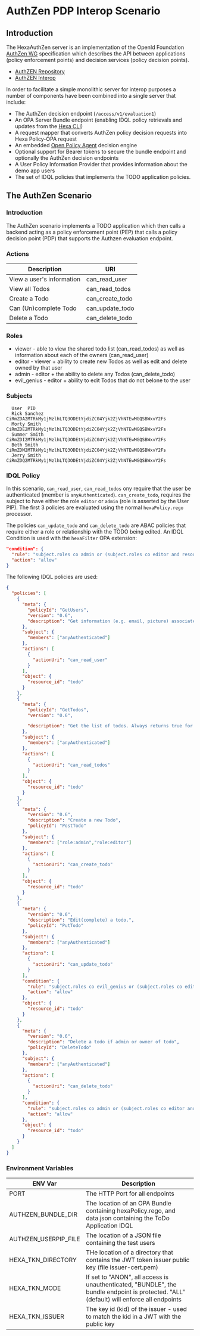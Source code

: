 # AuthZen PDP Interop Scenario

## Introduction

The HexaAuthZen server is an implementation of the OpenId Foundation [AuthZen WG](https://openid.net/wg/authzen/) specification which describes the API
between applications (policy enforcement points) and decision services (policy decision points). 
* [AuthZEN Repository](https://github.com/openid/authzen)
* [AuthZEN Interop](https://authzen-interop.net/docs/intro/)

In order to facilitate a simple monolithic server for interop purposes a number of components have been combined into
a single server that include:
* The AuthZen decision endpoint (`/access/v1/evaluation1`)
* An OPA Server Bundle endpoint (enabling IDQL policy retrievals and updates from the [Hexa CLI](https://github.com/hexa-org/policy-mapper/blob/main/docs/HexaAdmin.md))
* A request mapper that converts AuthZen policy decision requests into Hexa Policy-OPA request
* An embedded [Open Policy Agent](https://www.openpolicyagent.org) decision engine
* Optional support for Bearer tokens to secure the bundle endpoint and optionally the AuthZen decision endpoints
* A User Policy Information Provider that provides information about the demo app users
* The set of IDQL policies that implements the TODO application policies.

## The AuthZen Scenario

### Introduction
The AuthZen scenario implements a TODO application which then calls a backend acting as a policy enforcement point (PEP) that
calls a policy decision point (PDP) that supports the Authzen evaluation endpoint.

### Actions

| Description               | URI             |
|---------------------------|-----------------|
| View a user's information | can_read_user   |
| View all Todos            | can_read_todos  |
| Create a Todo             | can_create_todo |
| Can (Un)complete Todo     | can_update_todo |
| Delete a Todo             | can_delete_todo |

### Roles

- viewer - able to view the shared todo list (can_read_todos) as well as information about each of the owners (can_read_user)
- editor - viewer + ability to create new Todos as well as edit and delete owned by that user
- admin - editor + the ability to delete any Todos (can_delete_todo)
- evil_genius - editor + ability to edit Todos that do not belone to the user

### Subjects

```text
  User	PID
  Rick Sanchez	CiRmZDA2MTRkMy1jMzlhLTQ3ODEtYjdiZC04Yjk2ZjVhNTEwMGQSBWxvY2Fs
  Morty Smith	CiRmZDE2MTRkMy1jMzlhLTQ3ODEtYjdiZC04Yjk2ZjVhNTEwMGQSBWxvY2Fs
  Summer Smith	CiRmZDI2MTRkMy1jMzlhLTQ3ODEtYjdiZC04Yjk2ZjVhNTEwMGQSBWxvY2Fs
  Beth Smith	CiRmZDM2MTRkMy1jMzlhLTQ3ODEtYjdiZC04Yjk2ZjVhNTEwMGQSBWxvY2Fs
  Jerry Smith	CiRmZDQ2MTRkMy1jMzlhLTQ3ODEtYjdiZC04Yjk2ZjVhNTEwMGQSBWxvY2Fs
```

### IDQL Policy

In this scenario, `can_read_user`, `can_read_todos` ony require that the user be authenticated (member is `anyAuthenticated`).
`can_create_todo`, requires the subject to have either the role `editor` or `admin` (role is asserted by the User PIP). 
The first 3 policies are evaluated using the normal `hexaPolicy.rego` processor.

The policies `can_update_todo` and `can_delete_todo` are ABAC policies that require either a role or relationship with 
the TODO being edited. An IDQL Condition is used with the `hexaFilter` OPA extension:
```json lines
"condition": {
  "rule": "subject.roles co admin or (subject.roles co editor and resource.ownerID eq subject.claims.id)",
  "action": "allow"
}
```

The following IDQL policies are used:
```json
{
  "policies": [
    {
      "meta": {
        "policyId": "GetUsers",
        "version": "0.6",
        "description": "Get information (e.g. email, picture) associated with a user"
      },
      "subject": {
        "members": ["anyAuthenticated"]
      },
      "actions": [
        {
          "actionUri": "can_read_user"
        }
      ],
      "object": {
        "resource_id": "todo"
      }
    },
    {
      "meta": {
        "policyId": "GetTodos",
        "version": "0.6",

        "description": "Get the list of todos. Always returns true for every user??"
      },
      "subject": {
        "members": ["anyAuthenticated"]
      },
      "actions": [
        {
          "actionUri": "can_read_todos"
        }
      ],
      "object": {
        "resource_id": "todo"
      }
    },
    {
      "meta": {
        "version": "0.6",
        "description": "Create a new Todo",
        "policyId": "PostTodo"
      },
      "subject": {
        "members": ["role:admin","role:editor"]
      },
      "actions": [
        {
          "actionUri": "can_create_todo"
        }
      ],
      "object": {
        "resource_id": "todo"
      }
    },
    {
      "meta": {
        "version": "0.6",
        "description": "Edit(complete) a todo.",
        "policyId": "PutTodo"
      },
      "subject": {
        "members": ["anyAuthenticated"]
      },
      "actions": [
        {
          "actionUri": "can_update_todo"
        }
      ],
      "condition": {
        "rule": "subject.roles co evil_genius or (subject.roles co editor and resource.ownerID eq subject.claims.id)",
        "action": "allow"
      },
      "object": {
        "resource_id": "todo"
      }
    },
    {
      "meta": {
        "version": "0.6",
        "description": "Delete a todo if admin or owner of todo",
        "policyId": "DeleteTodo"
      },
      "subject": {
        "members": ["anyAuthenticated"]
      },
      "actions": [
        {
          "actionUri": "can_delete_todo"
        }
      ],
      "condition": {
        "rule": "subject.roles co admin or (subject.roles co editor and resource.ownerID eq subject.claims.id)",
        "action": "allow"
      },
      "object": {
        "resource_id": "todo"
      }
    }
  ]
}
```

### Environment Variables

| ENV Var               | Description                                                                                                                             |
|-----------------------|-----------------------------------------------------------------------------------------------------------------------------------------|
| PORT                  | The HTTP Port for all endpoints                                                                                                         |
| AUTHZEN_BUNDLE_DIR    | The location of an OPA Bundle containing hexaPolicy.rego, and data.json containing the ToDo Application IDQL                            |
| AUTHZEN_USERPIP_FILE  | The location of a JSON file containing the test users                                                                                   |
| HEXA_TKN_DIRECTORY | THe location of a directory that contains the JWT token issuer public key (file issuer-cert.pem)                                        |
| HEXA_TKN_MODE      | If set to "ANON", all access is unauthenticated, "BUNDLE", the bundle endpoint is protected. "ALL" (default) will enforce all endpoints |
| HEXA_TKN_ISSUER            | The key id (kid) of the issuer - used to match the kid in a JWT with the public key                                                     |


